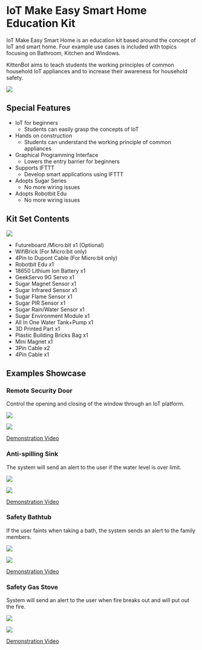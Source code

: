 # IoT Make Easy Smart Home Education Kit

IoT Make Easy Smart Home is an education kit based around the concept of IoT and smart home. Four example use cases is included with topics focusing on Bathroom, Kitchen and Windows.

KittenBot aims to teach students the working principles of common household IoT appliances and to increase their awareness for household safety.

![](./images/box1.jpg)

## Special Features

- IoT for beginners
    - Students can easily grasp the concepts of IoT
- Hands on construction
    - Students can understand the working principle of common appliances
- Graphical Programming Interface
    - Lowers the entry barrier for beginners
- Supports IFTTT
    - Develop smart applications using IFTTT
- Adopts Sugar Series
    - No more wiring issues
- Adopts Robotbit Edu
    - No more wiring issues
    
## Kit Set Contents

![](./images/box2.jpg)

- Futureboard /Micro:bit x1 (Optional)
- WifiBrick (For Micro:bit only)
- 4Pin to Dupont Cable (For Micro:bit only)
- Robotbit Edu x1
- 18650 Lithium Ion Battery x1
- GeekServo 9G Servo x1
- Sugar Magnet Sensor x1
- Sugar Infrared Sensor x1
- Sugar Flame Sensor x1
- Sugar PIR Sensor x1
- Sugar Rain/Water Sensor x1
- Sugar Environment Module x1
- All In One Water Tank+Pump x1
- 3D Printed Part x1
- Plastic Building Bricks Bag x1
- Mini Magnet x1
- 3Pin Cable x2
- 4Pin Cable x1

## Examples Showcase

### Remote Security Door

Control the opening and closing of the window through an IoT platform.

![](./images/door.jpg)

[![](./images/door_video.png)](https://www.youtube.com/watch?v=nLj0LCgN1Uk)

[Demonstration Video](https://www.youtube.com/watch?v=nLj0LCgN1Uk)

### Anti-spilling Sink

The system will send an alert to the user if the water level is over limit.

![](./images/sink.jpg)

[![](./images/sink_video.png)](https://www.youtube.com/watch?v=LwzhAub01sQ)

[Demonstration Video](https://www.youtube.com/watch?v=LwzhAub01sQ)

### Safety Bathtub

If the user faints when taking a bath, the system sends an alert to the family members.

![](./images/bathtub.jpg)

[![](./images/battub_video.png)](https://www.youtube.com/watch?v=tRQiIUIZCpo&t=1s)

[Demonstration Video](https://www.youtube.com/watch?v=tRQiIUIZCpo&t=1s)

### Safety Gas Stove

System will send an alert to the user when fire breaks out and will put out the fire.

![](./images/stove.jpg)

[![](./images/stove_video.png)](https://www.youtube.com/watch?v=n7rE02r8EJo)

[Demonstration Video](https://www.youtube.com/watch?v=n7rE02r8EJo)